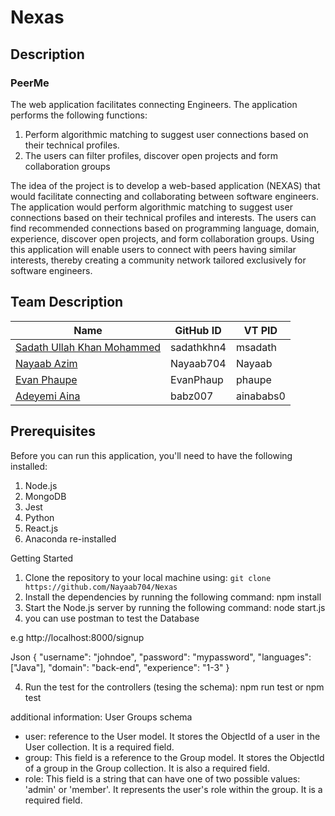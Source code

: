 # Nexas
## Description
### PeerMe 

The web application facilitates connecting Engineers. The application performs the following functions:

1. Perform algorithmic matching to suggest user connections based on their technical profiles. 
2. The users can filter profiles, discover open projects and form collaboration groups

The idea of the project is to develop a web-based application (NEXAS) that would facilitate connecting and collaborating between software engineers. The application would perform algorithmic matching to suggest user connections based on their technical profiles and interests. The users can find recommended connections based on programming language, domain, experience, discover open projects, and form collaboration groups. Using this application will enable users to connect with peers having similar interests, thereby creating a community network tailored exclusively for software engineers.

## Team Description
| Name                                                       | GitHub ID      | VT PID     |
| ---------------------------------------------------------  | -------------- | ---------- |
| [Sadath Ullah Khan Mohammed](https://github.com/sadathkhn4)| sadathkhn4     | msadath    |
| [Nayaab Azim](https://github.com/Nayaab704)                | Nayaab704      | Nayaab     |
| [Evan Phaupe](https://github.com/EvanPhaup)                | EvanPhaup      | phaupe     |
| [Adeyemi Aina](https://github.com/babz007)                 | babz007        | ainababs0  |



## Prerequisites
Before you can run this application, you'll need to have the following installed:

1. Node.js
2. MongoDB
3. Jest
4. Python
5. React.js
6. Anaconda re-installed


Getting Started
1. Clone the repository to your local machine using: `git clone https://github.com/Nayaab704/Nexas`
2. Install the dependencies by running the following command: npm install
3. Start the Node.js server by running the following command: node start.js
4. you can use postman to test the Database

e.g
http://localhost:8000/signup

Json
{
  "username": "johndoe",
  "password": "mypassword",
  "languages": ["Java"],
  "domain": "back-end",
  "experience": "1-3"
}


4. Run the test for the controllers (tesing the schema): npm run test or npm test




additional information: User Groups schema

- user:  reference to the User model. It stores the ObjectId of a user in the User collection. It is a required field.
- group: This field is a reference to the Group model. It stores the ObjectId of a group in the Group collection. It is also a required field.
- role: This field is a string that can have one of two possible values: 'admin' or 'member'. It represents the user's role within the group. It is a required field.
